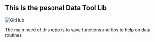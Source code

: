 ## This is the pesonal Data Tool Lib

![GitHub](https://img.shields.io/github/license/dgansauskas/data_tool_lib?style=for-the-badge)

The main need of this repo is to save functions and tips to help on data routines